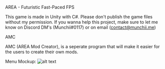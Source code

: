AREA - Futuristic Fast-Paced FPS

This game is made in Unity with C#. Please don't publish the game files without my permission. If you wanna help this project, make sure to let me know on Discord DM's (Munchii#0117) or on email (contact@munchii.me)



AMC

AMC (AREA Mod Creator), is a seperate program that will make it easier for the users to create their own mods.

Menu Mockup:
![alt text](https://github.com/Dmunch04/fast-paced-fps--Area-/blob/master/Design/Mockups/Menu%20Design.png?raw=true)
